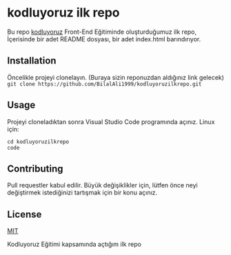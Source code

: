 # kodluyoruz ilk repo
Bu repo [kodluyoruz](https://www.kodluyoruz.org) Front-End Eğitiminde oluşturduğumuz ilk repo, İçerisinde bir adet README dosyası, bir adet index.html barındırıyor.

## Installation 
Öncelikle projeyi clonelayın. (Buraya sizin reponuzdan aldığınız link gelecek)
` git clone https://github.com/BilalAli1999/kodluyoruzilkrepo.git `

## Usage 
Projeyi cloneladıktan sonra Visual Studio Code programında açınız. 
Linux için: 
``` 
cd kodluyoruzilkrepo
code 
```

## Contributing 
Pull requestler kabul edilir. Büyük değişiklikler için, lütfen önce neyi değiştirmek istediğinizi tartışmak için bir konu açınız.

## License 
[MIT](https://choosealicense.com/licenses/mit/)

Kodluyoruz Eğitimi kapsamında açtığım ilk repo
